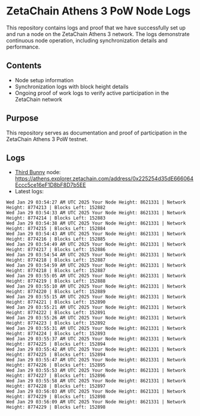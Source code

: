 # ZetaChain Athens 3 PoW Node Logs
This repository contains logs and proof that we have successfully set up and run a node on the ZetaChain Athens 3 network. The logs demonstrate continuous node operation, including synchronization details and performance.

## Contents
- Node setup information
- Synchronization logs with block height details
- Ongoing proof of work logs to verify active participation in the ZetaChain network

## Purpose
This repository serves as documentation and proof of participation in the ZetaChain Athens 3 PoW testnet.

## Logs

- [Third Bunny](https://thirdbunny.xyz/) node: https://athens.explorer.zetachain.com/address/0x225254d35dE666064Eccc5ce16eF1D8bF8D7b5EE
- Latest logs:
```
Wed Jan 29 03:54:27 AM UTC 2025 Your Node Height: 8621331 | Network Height: 8774213 | Blocks Left: 152882
Wed Jan 29 03:54:33 AM UTC 2025 Your Node Height: 8621331 | Network Height: 8774214 | Blocks Left: 152883
Wed Jan 29 03:54:38 AM UTC 2025 Your Node Height: 8621331 | Network Height: 8774215 | Blocks Left: 152884
Wed Jan 29 03:54:43 AM UTC 2025 Your Node Height: 8621331 | Network Height: 8774216 | Blocks Left: 152885
Wed Jan 29 03:54:49 AM UTC 2025 Your Node Height: 8621331 | Network Height: 8774217 | Blocks Left: 152886
Wed Jan 29 03:54:54 AM UTC 2025 Your Node Height: 8621331 | Network Height: 8774218 | Blocks Left: 152887
Wed Jan 29 03:54:59 AM UTC 2025 Your Node Height: 8621331 | Network Height: 8774218 | Blocks Left: 152887
Wed Jan 29 03:55:05 AM UTC 2025 Your Node Height: 8621331 | Network Height: 8774219 | Blocks Left: 152888
Wed Jan 29 03:55:10 AM UTC 2025 Your Node Height: 8621331 | Network Height: 8774220 | Blocks Left: 152889
Wed Jan 29 03:55:15 AM UTC 2025 Your Node Height: 8621331 | Network Height: 8774221 | Blocks Left: 152890
Wed Jan 29 03:55:21 AM UTC 2025 Your Node Height: 8621331 | Network Height: 8774222 | Blocks Left: 152891
Wed Jan 29 03:55:26 AM UTC 2025 Your Node Height: 8621331 | Network Height: 8774223 | Blocks Left: 152892
Wed Jan 29 03:55:31 AM UTC 2025 Your Node Height: 8621331 | Network Height: 8774224 | Blocks Left: 152893
Wed Jan 29 03:55:37 AM UTC 2025 Your Node Height: 8621331 | Network Height: 8774225 | Blocks Left: 152894
Wed Jan 29 03:55:42 AM UTC 2025 Your Node Height: 8621331 | Network Height: 8774225 | Blocks Left: 152894
Wed Jan 29 03:55:47 AM UTC 2025 Your Node Height: 8621331 | Network Height: 8774226 | Blocks Left: 152895
Wed Jan 29 03:55:53 AM UTC 2025 Your Node Height: 8621331 | Network Height: 8774227 | Blocks Left: 152896
Wed Jan 29 03:55:58 AM UTC 2025 Your Node Height: 8621331 | Network Height: 8774228 | Blocks Left: 152897
Wed Jan 29 03:56:03 AM UTC 2025 Your Node Height: 8621331 | Network Height: 8774229 | Blocks Left: 152898
Wed Jan 29 03:56:09 AM UTC 2025 Your Node Height: 8621331 | Network Height: 8774229 | Blocks Left: 152898
```
